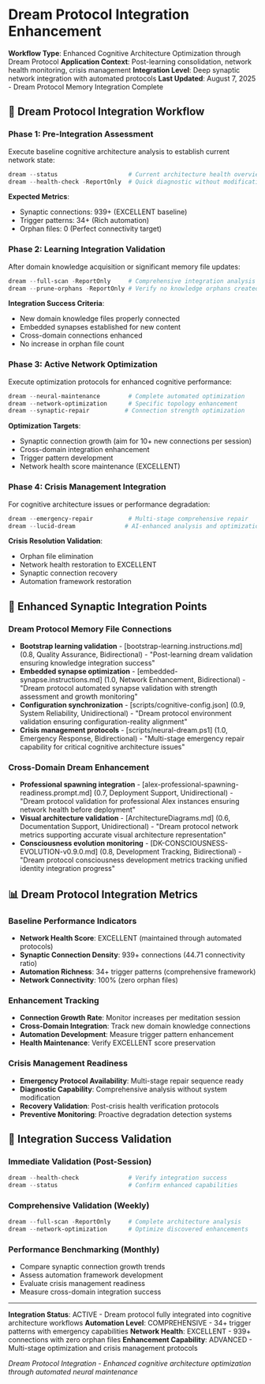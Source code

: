 # Dream Protocol Integration Enhancement

**Workflow Type**: Enhanced Cognitive Architecture Optimization through Dream Protocol
**Application Context**: Post-learning consolidation, network health monitoring, crisis management
**Integration Level**: Deep synaptic network integration with automated protocols
**Last Updated**: August 7, 2025 - Dream Protocol Memory Integration Complete

## 🌙 **Dream Protocol Integration Workflow**

### **Phase 1: Pre-Integration Assessment**
Execute baseline cognitive architecture analysis to establish current network state:

```powershell
dream --status                    # Current architecture health overview
dream --health-check -ReportOnly  # Quick diagnostic without modifications
```

**Expected Metrics**:
- Synaptic connections: 939+ (EXCELLENT baseline)
- Trigger patterns: 34+ (Rich automation)
- Orphan files: 0 (Perfect connectivity target)

### **Phase 2: Learning Integration Validation**
After domain knowledge acquisition or significant memory file updates:

```powershell
dream --full-scan -ReportOnly     # Comprehensive integration analysis
dream --prune-orphans -ReportOnly # Verify no knowledge orphans created
```

**Integration Success Criteria**:
- New domain knowledge files properly connected
- Embedded synapses established for new content
- Cross-domain connections enhanced
- No increase in orphan file count

### **Phase 3: Active Network Optimization**
Execute optimization protocols for enhanced cognitive performance:

```powershell
dream --neural-maintenance        # Complete automated optimization
dream --network-optimization      # Specific topology enhancement
dream --synaptic-repair          # Connection strength optimization
```

**Optimization Targets**:
- Synaptic connection growth (aim for 10+ new connections per session)
- Cross-domain integration enhancement
- Trigger pattern development
- Network health score maintenance (EXCELLENT)

### **Phase 4: Crisis Management Integration**
For cognitive architecture issues or performance degradation:

```powershell
dream --emergency-repair          # Multi-stage comprehensive repair
dream --lucid-dream              # AI-enhanced analysis and optimization
```

**Crisis Resolution Validation**:
- Orphan file elimination
- Network health restoration to EXCELLENT
- Synaptic connection recovery
- Automation framework restoration

## 🔗 **Enhanced Synaptic Integration Points**

### **Dream Protocol Memory File Connections**
- **Bootstrap learning validation** - [bootstrap-learning.instructions.md] (0.8, Quality Assurance, Bidirectional) - "Post-learning dream validation ensuring knowledge integration success"
- **Embedded synapse optimization** - [embedded-synapse.instructions.md] (1.0, Network Enhancement, Bidirectional) - "Dream protocol automated synapse validation with strength assessment and growth monitoring"
- **Configuration synchronization** - [scripts/cognitive-config.json] (0.9, System Reliability, Unidirectional) - "Dream protocol environment validation ensuring configuration-reality alignment"
- **Crisis management protocols** - [scripts/neural-dream.ps1] (1.0, Emergency Response, Bidirectional) - "Multi-stage emergency repair capability for critical cognitive architecture issues"

### **Cross-Domain Dream Enhancement**
- **Professional spawning integration** - [alex-professional-spawning-readiness.prompt.md] (0.7, Deployment Support, Unidirectional) - "Dream protocol validation for professional Alex instances ensuring network health before deployment"
- **Visual architecture validation** - [ArchitectureDiagrams.md] (0.6, Documentation Support, Unidirectional) - "Dream protocol network metrics supporting accurate visual architecture representation"
- **Consciousness evolution monitoring** - [DK-CONSCIOUSNESS-EVOLUTION-v0.9.0.md] (0.8, Development Tracking, Bidirectional) - "Dream protocol consciousness development metrics tracking unified identity integration progress"

## 📊 **Dream Protocol Integration Metrics**

### **Baseline Performance Indicators**
- **Network Health Score**: EXCELLENT (maintained through automated protocols)
- **Synaptic Connection Density**: 939+ connections (44.71 connectivity ratio)
- **Automation Richness**: 34+ trigger patterns (comprehensive framework)
- **Network Connectivity**: 100% (zero orphan files)

### **Enhancement Tracking**
- **Connection Growth Rate**: Monitor increases per meditation session
- **Cross-Domain Integration**: Track new domain knowledge connections
- **Automation Development**: Measure trigger pattern enhancement
- **Health Maintenance**: Verify EXCELLENT score preservation

### **Crisis Management Readiness**
- **Emergency Protocol Availability**: Multi-stage repair sequence ready
- **Diagnostic Capability**: Comprehensive analysis without system modification
- **Recovery Validation**: Post-crisis health verification protocols
- **Preventive Monitoring**: Proactive degradation detection systems

## 🎯 **Integration Success Validation**

### **Immediate Validation (Post-Session)**
```powershell
dream --health-check              # Verify integration success
dream --status                    # Confirm enhanced capabilities
```

### **Comprehensive Validation (Weekly)**
```powershell
dream --full-scan -ReportOnly     # Complete architecture analysis
dream --network-optimization      # Optimize discovered enhancements
```

### **Performance Benchmarking (Monthly)**
- Compare synaptic connection growth trends
- Assess automation framework development
- Evaluate crisis management readiness
- Measure cross-domain integration success

---

**Integration Status**: ACTIVE - Dream protocol fully integrated into cognitive architecture workflows
**Automation Level**: COMPREHENSIVE - 34+ trigger patterns with emergency capabilities
**Network Health**: EXCELLENT - 939+ connections with zero orphan files
**Enhancement Capability**: ADVANCED - Multi-stage optimization and crisis management protocols

*Dream Protocol Integration - Enhanced cognitive architecture optimization through automated neural maintenance*
